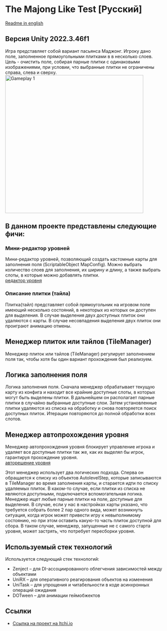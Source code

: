 # The Majong Like Test [Русский]
[Readme in english](./README_ENGLISH.MD)

## Версия Unity 2022.3.46f1

Игра представляет собой вариант пасьянса Маджонг. Игроку дано поле, заполненное прямоугольными плитками в в несколько слоев. Цель - очистить поле, собирая парные плитки с одинаковыми изображениями, при условии, что выбранные плитки не ограничены справа, слева и сверху.  
<img src="gameplay.gif" width="440" alt="Gameplay 1">

## В данном проекте представлены следующие фичи:

### Мини-редактор уровней
Мини-редактор уровней, позволяющий создать кастомные карты для заполнения поля (ScriptableObject MapConfig). Можно выбрать количество слоев для заполнения, их ширину и длину, а также выбрать слоты, в которые можно добавлять плитки.  
[редактор уровня](./inspector.png)

### Описание плитки (тайла)
Плитка(тайл) представляет собой прямоугольник на игровом поле имеющий несколько состояний, в некоторых из которых он доступен для выделения. В случае выделения двух доступных плиток они удаляются с карты. В случае несовпадения выделения двух плиток они проиграют анимацию отмены.

## Менеджер плиток или тайлов (TileManager)
Менеджер плиток или тайлов (TileManager) регулирует заполнением поля так, чтобы хотя бы один вариант прохождения был реализуем.  

## Логика заполнения поля
Логика заполнения поля. Сначала менеджер обрабатывает текущую карту из конфига и находит все крайние доступные слоты, в которых могут быть выделены плитки. В дальнейшем он располагает парные плитки в случайно выбранные доступные слои. Затем установленные плитки удаляются из списка на обработку и снова повторяется поиск доступных плиток. Итерации повторяются до полной обработки всех слотов.

## Менеджер автопрохождения уровня
Менеджер автопрохождения уровня блокирует управление игрока и удаляет все доступные плитки так же, как их выделял бы игрок, гарантируя прохождение уровня.  
[авторешение уровня](./solve_level.gif)

Этот менеджер использует два логических подхода. Сперва он обращается к списку из объектов AutolevelStep, которые записываются в TileManager во время заполнения карты, и старается идти по списку удаляемых плиток. В каком-то случае, если плитки из списка не являются доступными, подключается вспомогательная логика. Менеджер ищет любые парные плитки на поле, доступные для выделения. В случае, если у нас в настройках карты указано, что требуется собрать более 2 пар одного вида, может возникнуть ситуация, когда игрок может привести игру к невыполнимому состоянию, но при этом оставить какую-то часть плиток доступной для сбора. В таком случае, менеджер, запущенные не с самого старта уровня, может застрять, что потребует пересборки уровня.

## Используемый стек технологий
Используется следующий стек технологий:
- Zenject – для DI-ассоциированного облегчения зависимостей между объектами  
- UniRX – для оперативного реагирования объектов на изменения  
- UniTask – для упрощения и читабельности в коде асинхронных операций ожидания  
- DOTween – для анимации геймобжектов  

## Ссылки
- [Ссылка на проект на Itchi.io]([https://itch.io/your-project](https://algiskhasanov.itch.io/majong-like))  
